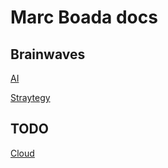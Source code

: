 # Marc Boada docs

## Brainwaves

[AI](./brainwave/ai.md)

[Straytegy](./brainwave/strategy.md)

## TODO

[Cloud](./todo/cloud.md)
